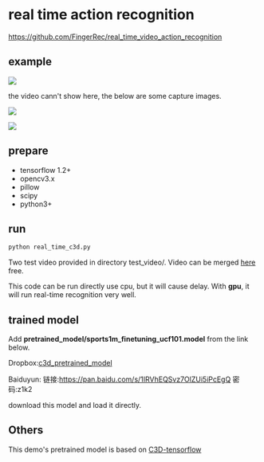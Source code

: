 # real time action recognition
https://github.com/FingerRec/real_time_video_action_recognition

## example

![](http://owvctf4l4.bkt.clouddn.com/ql41i-wgywx.gif)

the video cann't show here, the below are some capture images.

![](http://owvctf4l4.bkt.clouddn.com/video_classification_img1.png)

![](http://owvctf4l4.bkt.clouddn.com/video_classification_img2.png)

## prepare
* tensorflow 1.2+  
* opencv3.x  
* pillow
* scipy
* python3+

## run

```bash
python real_time_c3d.py
```
Two test video provided in directory test_video/. Video can be merged  [here](https://www.aconvert.com/cn/video/merge/) free.

This code can be run directly use cpu, but it will cause delay. With  **gpu**, it will run real-time recognition very well.

## trained model

Add **pretrained_model/sports1m_finetuning_ucf101.model** from the link below.

Dropbox:[c3d_pretrained_model](https://www.dropbox.com/sh/8wcjrcadx4r31ux/AAAkz3dQ706pPO8ZavrztRCca?dl=0)

Baiduyun: 链接:https://pan.baidu.com/s/1IRVhEQSvz7OlZUi5iPcEgQ  密码:z1k2

download this model and load it directly.

## Others
This demo's pretrained model is based on [C3D-tensorflow](https://github.com/hx173149/C3D-tensorflow)
